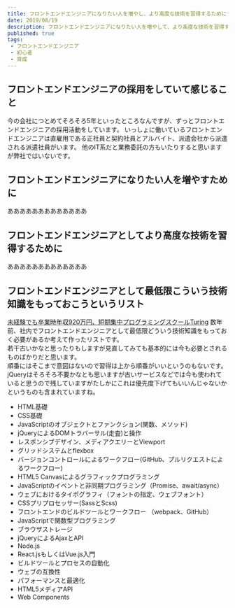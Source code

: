 ```yaml
---
title: フロントエンドエンジニアになりたい人を増やし、より高度な技術を習得するためにすること
date: 2019/08/19
description: フロントエンドエンジニアになりたい人を増やして、より高度な技術を習得するためにすることにはどんなものがあるのか？
published: true
tags: 
 - フロントエンドエンジニア
 - 初心者
 - 育成
---
```


## フロントエンドエンジニアの採用をしていて感じること

今の会社につとめてそろそろ5年といったところなんですが、ずっとフロントエンドエンジニアの採用活動をしています。
いっしょに働いているフロントエンドエンジニアは直雇用である正社員と契約社員とアルバイト、派遣会社から派遣される派遣社員がいます。
他のIT系だと業務委託の方もいたりすると思いますが弊社ではいないです。  

## フロントエンドエンジニアになりたい人を増やすために

あああああああああああああ

<!-- more -->

## フロントエンドエンジニアとしてより高度な技術を習得するために

あああああああああああああ

## フロントエンドエンジニアとして最低限こういう技術知識をもっておこうというリスト

[未経験でも卒業時年収920万円、短期集中プログラミングスクールTuring](http://chikara.posthaven.com/turing-programming-school-brief-summary)
数年前、社内でフロントエンドエンジニアとして最低限どういう技術知識をもっておく必要があるか考えて作ったリストです。  
若干古いかなと思ったりもしますが見直してみても基本的には今も必要とされるものばかりだと思います。  
順番にはそこまで意図はないので習得は上から順番がいいというのもないです。  
jQueryはそろそろ不要かなとも思いますが古いサービスなどでは今も使われていると思うので残していますがたしかにこれは優先度下げてもいいんじゃないかというものも含まれていますね。  


* HTML基礎
* CSS基礎
* JavaScriptのオブジェクトとファンクション(関数、メソッド) 
* jQueryによるDOMトラバーサル(走査)と操作
* レスポンシブデザイン、メディアクエリーとViewport
* グリッドシステムとflexbox
* バージョンコントロールによるワークフロー(GitHub、プルリクエストによるワークフロー) 
* HTML5 Canvasによるグラフィックプログラミング 
* JavaScriptのイベントと非同期プログラミング（Promise、await/async）
* ウェブにおけるタイポグラフィ（フォントの指定、ウェブフォント）
* CSSプリプロセッサー(SassとScss) 
* フロントエンドのビルドツールとワークフロー （webpack、GitHub）
* JavaScriptで関数型プログラミング
* ブラウザストレージ
* jQueryによるAjaxとAPI
* Node.js
* React.jsもしくはVue.js入門
* ビルドツールとプロセスの自動化
* ウェブの互換性
* パフォーマンスと最適化
* HTML5メディアAPI
* Web Components

